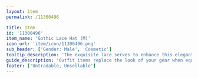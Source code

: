 ```yaml
---
layout: item
permalink: /11300496

title: Item
id: '11300496'
item_name: 'Gothic Lace Hat (M)'
icon_url: 'item/icon/11300496.png'
sub_header: ['Gender: Male', 'Cosmetic']
tooltip_description: 'The exquisite lace serves to enhance this elegant hat.'
guide_description: 'Outfit items replace the look of your gear when equipped.'
footer: ['Untradable, Unsellable']
---
```

